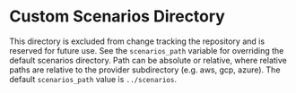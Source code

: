# Custom Scenarios Directory

This directory is excluded from change tracking the repository and is reserved for future use. See the `scenarios_path` variable for overriding the default scenarios directory. Path can be absolute or relative, where relative paths are relative to the provider subdirectory (e.g. aws, gcp, azure). The default `scenarios_path` value is `../scenarios`.
